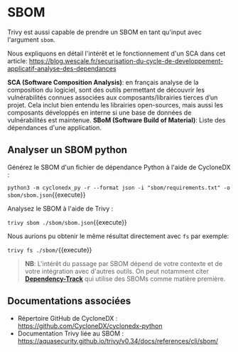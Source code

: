 # SBOM

Trivy est aussi capable de prendre un SBOM en tant qu'input avec l'argument `sbom`.

Nous expliquons en détail l'intérêt et le fonctionnement d'un SCA dans cet article: https://blog.wescale.fr/securisation-du-cycle-de-developpement-applicatif-analyse-des-dependances

**SCA (Software Composition Analysis)**: en français analyse de la composition du logiciel, sont des outils permettant de découvrir les vulnérabilités connues associées aux composants/librairies tierces d’un projet. Cela inclut bien entendu les librairies open-sources, mais aussi les composants développés en interne si une base de données de vulnérabilités est maintenue.
**SBoM (Software Build of Material)**: Liste des dépendances d'une application.

## Analyser un SBOM python

Générez le SBOM d'un fichier de dépendance Python à l'aide de CycloneDX :

`python3 -m cyclonedx_py -r --format json -i "sbom/requirements.txt" -o sbom/sbom.json`{{execute}}

Analysez le SBOM à l'aide de Trivy :

`trivy sbom ./sbom/sbom.json`{{execute}}

Nous aurions pu obtenir le même résultat directement avec `fs` par exemple:

`trivy fs ./sbom/`{{execute}}

>**NB**: L'intérêt du passage par SBOM dépend de votre contexte et de votre intégration avec d'autres outils. On peut notamment citer **[Dependency-Track](https://dependencytrack.org/)** qui utilise des SBOMs comme matière première.

## Documentations associées

- Répertoire GitHub de CycloneDX : https://github.com/CycloneDX/cyclonedx-python
- Documentation Trivy liée au SBOM : https://aquasecurity.github.io/trivy/v0.34/docs/references/cli/sbom/